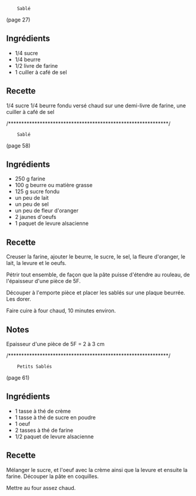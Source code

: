 		Sablé

(page 27)

## Ingrédients
* 1/4 sucre
* 1/4 beurre
* 1/2 livre de farine
* 1 cuiller à café de sel

## Recette
1/4 sucre 1/4 beurre fondu versé chaud sur 
une demi-livre de farine, une cuiller à café 
de sel

/*************************************************************/

		Sablé

(page 58)

## Ingrédients
* 250 g farine
* 100 g beurre ou matière grasse
* 125 g sucre fondu
* un peu de lait
* un peu de sel
* un peu de fleur d'oranger
* 2 jaunes d'oeufs
* 1 paquet de levure alsacienne

## Recette
Creuser la farine, ajouter le beurre, le sucre, le sel, la fleure
d'oranger, le lait, la levure et le oeufs.

Pétrir tout ensemble, de façon que la pâte puisse d'étendre au
rouleau, de l'épaisseur d'une pièce de 5F.

Découper à l'emporte pièce et placer les sablés sur une plaque
beurrée. Les dorer.

Faire cuire à four chaud, 10 minutes environ.

## Notes
Epaisseur d'une pièce de 5F = 2 à 3 cm

/*************************************************************/

		Petits Sablés

(page 61)

## Ingrédients
* 1 tasse à thé de crème
* 1 tasse à thé de sucre en poudre
* 1 oeuf
* 2 tasses à thé de farine
* 1/2 paquet de levure alsacienne

## Recette
Mélanger le sucre, et l'oeuf avec la crème ainsi que la levure et
ensuite la farine. Découper la pâte en coquilles.

Mettre au four assez chaud.
